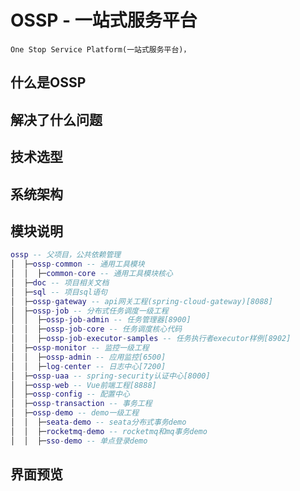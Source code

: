 # OSSP - 一站式服务平台
    One Stop Service Platform(一站式服务平台)，
## 什么是OSSP

## 解决了什么问题

## 技术选型

## 系统架构

## 模块说明

```lua
ossp -- 父项目，公共依赖管理
│  ├─ossp-common -- 通用工具模块
│  │  ├─common-core -- 通用工具模块核心
│  ├─doc -- 项目相关文档
│  ├─sql -- 项目sql语句
│  ├─ossp-gateway -- api网关工程(spring-cloud-gateway)[8088]
│  ├─ossp-job -- 分布式任务调度一级工程
│  │  ├─ossp-job-admin -- 任务管理器[8900]
│  │  ├─ossp-job-core -- 任务调度核心代码
│  │  ├─ossp-job-executor-samples -- 任务执行者executor样例[8902]
│  ├─ossp-monitor -- 监控一级工程
│  │  ├─ossp-admin -- 应用监控[6500]
│  │  ├─log-center -- 日志中心[7200]
│  ├─ossp-uaa -- spring-security认证中心[8000]
│  ├─ossp-web -- Vue前端工程[8888]
│  ├─ossp-config -- 配置中心
│  ├─ossp-transaction -- 事务工程
│  ├─ossp-demo -- demo一级工程
│  │  ├─seata-demo -- seata分布式事务demo
│  │  ├─rocketmq-demo -- rocketmq和mq事务demo
│  │  ├─sso-demo -- 单点登录demo
```

## 界面预览



